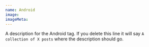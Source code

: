 ```yaml
---
name: Android
image:
imageMeta:
---
```

A description for the Android tag. If you delete this line it will say
`A collection of X posts` where the description should go.
